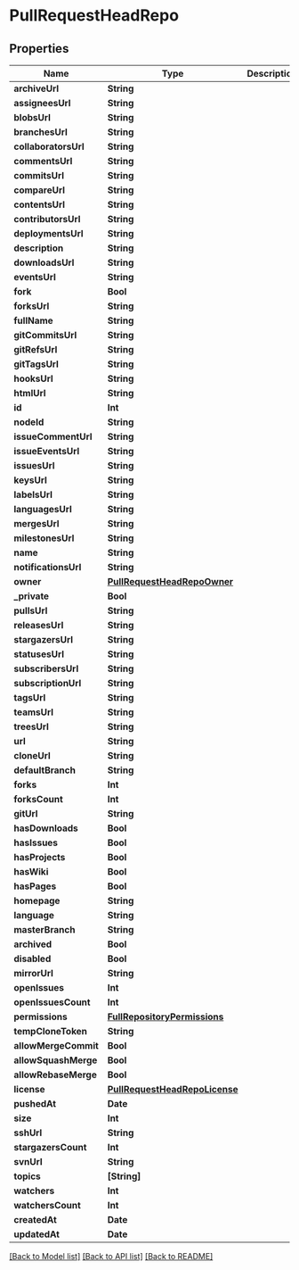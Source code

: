 # PullRequestHeadRepo

## Properties
Name | Type | Description | Notes
------------ | ------------- | ------------- | -------------
**archiveUrl** | **String** |  | 
**assigneesUrl** | **String** |  | 
**blobsUrl** | **String** |  | 
**branchesUrl** | **String** |  | 
**collaboratorsUrl** | **String** |  | 
**commentsUrl** | **String** |  | 
**commitsUrl** | **String** |  | 
**compareUrl** | **String** |  | 
**contentsUrl** | **String** |  | 
**contributorsUrl** | **String** |  | 
**deploymentsUrl** | **String** |  | 
**description** | **String** |  | 
**downloadsUrl** | **String** |  | 
**eventsUrl** | **String** |  | 
**fork** | **Bool** |  | 
**forksUrl** | **String** |  | 
**fullName** | **String** |  | 
**gitCommitsUrl** | **String** |  | 
**gitRefsUrl** | **String** |  | 
**gitTagsUrl** | **String** |  | 
**hooksUrl** | **String** |  | 
**htmlUrl** | **String** |  | 
**id** | **Int** |  | 
**nodeId** | **String** |  | 
**issueCommentUrl** | **String** |  | 
**issueEventsUrl** | **String** |  | 
**issuesUrl** | **String** |  | 
**keysUrl** | **String** |  | 
**labelsUrl** | **String** |  | 
**languagesUrl** | **String** |  | 
**mergesUrl** | **String** |  | 
**milestonesUrl** | **String** |  | 
**name** | **String** |  | 
**notificationsUrl** | **String** |  | 
**owner** | [**PullRequestHeadRepoOwner**](PullRequestHeadRepoOwner.md) |  | 
**_private** | **Bool** |  | 
**pullsUrl** | **String** |  | 
**releasesUrl** | **String** |  | 
**stargazersUrl** | **String** |  | 
**statusesUrl** | **String** |  | 
**subscribersUrl** | **String** |  | 
**subscriptionUrl** | **String** |  | 
**tagsUrl** | **String** |  | 
**teamsUrl** | **String** |  | 
**treesUrl** | **String** |  | 
**url** | **String** |  | 
**cloneUrl** | **String** |  | 
**defaultBranch** | **String** |  | 
**forks** | **Int** |  | 
**forksCount** | **Int** |  | 
**gitUrl** | **String** |  | 
**hasDownloads** | **Bool** |  | 
**hasIssues** | **Bool** |  | 
**hasProjects** | **Bool** |  | 
**hasWiki** | **Bool** |  | 
**hasPages** | **Bool** |  | 
**homepage** | **String** |  | 
**language** | **String** |  | 
**masterBranch** | **String** |  | [optional] 
**archived** | **Bool** |  | 
**disabled** | **Bool** |  | 
**mirrorUrl** | **String** |  | 
**openIssues** | **Int** |  | 
**openIssuesCount** | **Int** |  | 
**permissions** | [**FullRepositoryPermissions**](FullRepositoryPermissions.md) |  | [optional] 
**tempCloneToken** | **String** |  | [optional] 
**allowMergeCommit** | **Bool** |  | [optional] 
**allowSquashMerge** | **Bool** |  | [optional] 
**allowRebaseMerge** | **Bool** |  | [optional] 
**license** | [**PullRequestHeadRepoLicense**](PullRequestHeadRepoLicense.md) |  | 
**pushedAt** | **Date** |  | 
**size** | **Int** |  | 
**sshUrl** | **String** |  | 
**stargazersCount** | **Int** |  | 
**svnUrl** | **String** |  | 
**topics** | **[String]** |  | [optional] 
**watchers** | **Int** |  | 
**watchersCount** | **Int** |  | 
**createdAt** | **Date** |  | 
**updatedAt** | **Date** |  | 

[[Back to Model list]](../README.md#documentation-for-models) [[Back to API list]](../README.md#documentation-for-api-endpoints) [[Back to README]](../README.md)


